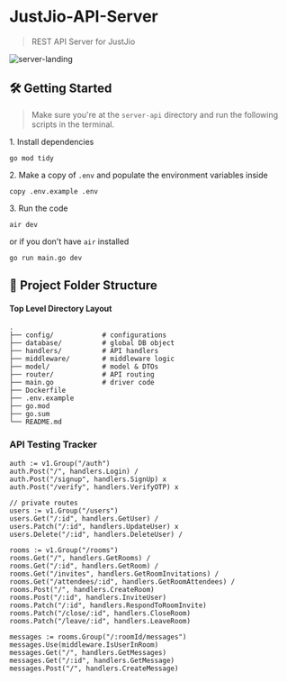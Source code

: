 # JustJio-API-Server

> REST API Server for JustJio

![server-landing](../client/assets/gifs/JustJio-Server.gif)

## 🛠 Getting Started

> Make sure you're at the `server-api` directory and run the following scripts in the terminal.

1\. Install dependencies

```terminal
go mod tidy
```

2\. Make a copy of `.env` and populate the environment variables inside

```terminal
copy .env.example .env
```

3\. Run the code

```terminal
air dev
```

or if you don't have `air` installed

```terminal
go run main.go dev
```

## 📂 Project Folder Structure

#### Top Level Directory Layout

```terminal
.
├── config/            # configurations
├── database/          # global DB object
├── handlers/          # API handlers
├── middleware/        # middleware logic
├── model/             # model & DTOs
├── router/            # API routing
├── main.go            # driver code
├── Dockerfile
├── .env.example
├── go.mod
├── go.sum
└── README.md
```

### API Testing Tracker

```
auth := v1.Group("/auth")
auth.Post("/", handlers.Login) /
auth.Post("/signup", handlers.SignUp) x
auth.Post("/verify", handlers.VerifyOTP) x

// private routes
users := v1.Group("/users")
users.Get("/:id", handlers.GetUser) /
users.Patch("/:id", handlers.UpdateUser) x
users.Delete("/:id", handlers.DeleteUser) /

rooms := v1.Group("/rooms")
rooms.Get("/", handlers.GetRooms) /
rooms.Get("/:id", handlers.GetRoom) /
rooms.Get("/invites", handlers.GetRoomInvitations) /
rooms.Get("/attendees/:id", handlers.GetRoomAttendees) /
rooms.Post("/", handlers.CreateRoom)
rooms.Post("/:id", handlers.InviteUser)
rooms.Patch("/:id", handlers.RespondToRoomInvite)
rooms.Patch("/close/:id", handlers.CloseRoom)
rooms.Patch("/leave/:id", handlers.LeaveRoom)

messages := rooms.Group("/:roomId/messages")
messages.Use(middleware.IsUserInRoom)
messages.Get("/", handlers.GetMessages)
messages.Get("/:id", handlers.GetMessage)
messages.Post("/", handlers.CreateMessage)
```
